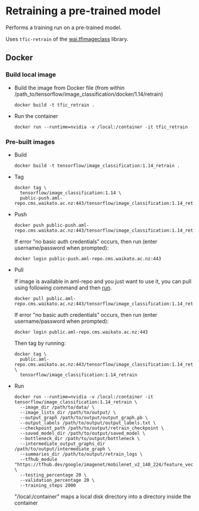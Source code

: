 # Retraining a pre-trained model

Performs a training run on a pre-trained model.

Uses `tfic-retrain` of the [wai.tfimageclass](https://pypi.org/project/wai.tfimageclass/)
library.

## Docker

### Build local image

* Build the image from Docker file (from within /path_to/tensorflow/image_classification/docker/1.14/retrain)

  ```commandline
  docker build -t tfic_retrain .
  ```

* Run the container

  ```commandline
  docker run --runtime=nvidia -v /local:/container -it tfic_retrain
  ```

### Pre-built images

* Build

  ```commandline
  docker build -t tensorflow/image_classification:1.14_retrain .
  ```
  
* Tag

  ```commandline
  docker tag \
    tensorflow/image_classification:1.14 \
    public-push.aml-repo.cms.waikato.ac.nz:443/tensorflow/image_classification:1.14_retrain
  ```
  
* Push

  ```commandline
  docker push public-push.aml-repo.cms.waikato.ac.nz:443/tensorflow/image_classification:1.14_retrain
  ```
  If error "no basic auth credentials" occurs, then run (enter username/password when prompted):
  
  ```commandline
  docker login public-push.aml-repo.cms.waikato.ac.nz:443
  ```
  
* Pull

  If image is available in aml-repo and you just want to use it, you can pull using following command and then [run](#run).

  ```commandline
  docker pull public.aml-repo.cms.waikato.ac.nz:443/tensorflow/image_classification:1.14_retrain
  ```
  If error "no basic auth credentials" occurs, then run (enter username/password when prompted):
  
  ```commandline
  docker login public.aml-repo.cms.waikato.ac.nz:443
  ```
  Then tag by running:
  
  ```commandline
  docker tag \
    public.aml-repo.cms.waikato.ac.nz:443/tensorflow/image_classification:1.14_retrain \
    tensorflow/image_classification:1.14_retrain
  ```

* <a name="run">Run</a>

  ```commandline
  docker run --runtime=nvidia -v /local:/container -it tensorflow/image_classification:1.14_retrain \
    --image_dir /path/to/data/ \
    --image_lists_dir /path/to/output/ \
    --output_graph /path/to/output/output_graph.pb \
    --output_labels /path/to/output/output_labels.txt \
    --checkpoint_path /path/to/output/retrain_checkpoint \
    --saved_model_dir /path/to/output/saved_model \
    --bottleneck_dir /path/to/output/bottleneck \
    --intermediate_output_graphs_dir /path/to/output/intermediate_graph \
    --summaries_dir /path/to/output/retrain_logs \
    --tfhub_module "https://tfhub.dev/google/imagenet/mobilenet_v2_140_224/feature_vector/3" \
    --testing_percentage 20 \
    --validation_percentage 20 \
    --training_steps 2000
  ```
  "/local:/container" maps a local disk directory into a directory inside the container

